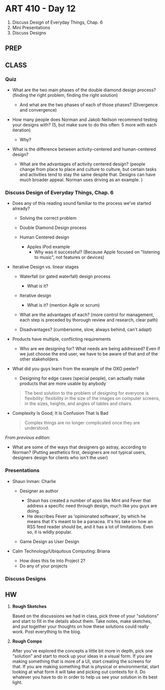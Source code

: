 ART 410 - Day 12
=======================================

1. Discuss Design of Everyday Things, Chap. 6
1. Mini Presentations
2. Discuss Designs


PREP
---------------------------------------



CLASS
---------------------------------------




### Quiz

- What are the two main phases of the double diamond design process? (finding the right problem, finding the right solution)
	- And what are the two phases of each of those phases? (Divergence and convergence)


- How many people does Norman and Jakob Neilson recommend testing your designs with? (5, but make sure to do this often: 5 more with each iteration)
	- Why?


- What is the difference between activity-centered and human-centered design? 
	- What are the advantages of activity centered design? (people change from place to place and culture to culture, but certain tasks and activities tend to stay the same despite that. Designs can have much broader appeal. Norman uses driving as an example. )
	


### Discuss Design of Everyday Things, Chap. 6




- Does any of this reading sound familiar to the process we've started already?
	- Solving the correct problem
	- Double Diamond Design process
	- Human Centered design

		- Apples iPod example
			- Why was it successful? (Because Apple focused on "listening to music", not features or devices)


- Iterative Design vs. linear stages
	- Waterfall (or gated waterfall) design process
		- What is it?
	- Iterative design
		- What is it? (mention Agile or scrum)
	
	- What are the advantages of each? (more control for management, each step is preceded by thorough review and research, clear path)
	- Disadvantages? (cumbersome, slow, always behind, can't adapt)


- Products have multiple, conflicting requirements
	- Who are we designing for? What needs are being addressed? Even if we just choose the end user, we have to be aware of that and of the other stakeholders.
	
- What did you guys learn from the example of the OXO peeler?
	- Designing for edge cases (special people), can actually make products that are more usable by anybody
		
	> The best solution to the problem of designing for everyone is flexibility: flexibility in the size of the images on computer screens, in the sizes, heights, and angles of tables and chairs.



- Complexity Is Good; It Is Confusion That Is Bad
	> Complex things are no longer complicated once they are understood.



*From previous edition:*

- What are some of the ways that designers go astray, according to Norman? (Putting aesthetics first, designers are not typical users, designers design for clients who isn't the user)






### Presentations
- Shaun Inman: Charlie

	- Designer as author
		- Shaun has created a number of apps like Mint and Fever that address a specific need through design, much like you guys are doing.
		- He describes Fever as 'opinionated software', by which he means that it's meant to be a panacea. It's his take on how an RSS feed reader should be, and it has a lot of limitations. Even so, it is wildly popular.
		
	- Game Design as User Design
	


- Calm Technology/Ubiquitous Computing: Briana
	- How does this tie into Project 2?
	- Do any of your projects 




### Discuss Designs






HW
---------------------------------------


1. **Rough Sketches**

	Based on the discussions we had in class, pick three of your "solutions" and start to fill in the details about them. Take notes, make sketches, and put together your thoughts on how these solutions could really work. Post everything to the blog. 
	
2. **Rough Comps**

	After you've explored the concepts a little bit more in depth, pick one "solution" and start to mock up your ideas in a visual form. If you are making something that is more of a UI, start creating the screens for that. If you are making something that is physical or environmental, start looking at what form it will take and picking out contexts for it. Do whatever you have to do in order to help us see your solution in its best light.	

	